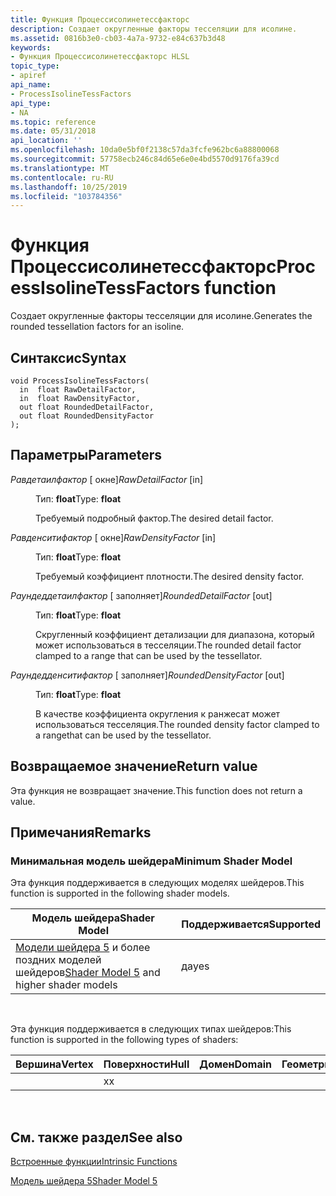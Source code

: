 ```yaml
---
title: Функция Процессисолинетессфакторс
description: Создает округленные факторы тесселяции для исолине.
ms.assetid: 0816b3e0-cb03-4a7a-9732-e84c637b3d48
keywords:
- Функция Процессисолинетессфакторс HLSL
topic_type:
- apiref
api_name:
- ProcessIsolineTessFactors
api_type:
- NA
ms.topic: reference
ms.date: 05/31/2018
api_location: ''
ms.openlocfilehash: 10da0e5bf0f2138c57da3fcfe962bc6a88800068
ms.sourcegitcommit: 57758ecb246c84d65e6e0e4bd5570d9176fa39cd
ms.translationtype: MT
ms.contentlocale: ru-RU
ms.lasthandoff: 10/25/2019
ms.locfileid: "103784356"
---
```

# <a name="processisolinetessfactors-function"></a><span data-ttu-id="5dd17-104">Функция Процессисолинетессфакторс</span><span class="sxs-lookup"><span data-stu-id="5dd17-104">ProcessIsolineTessFactors function</span></span>

<span data-ttu-id="5dd17-105">Создает округленные факторы тесселяции для исолине.</span><span class="sxs-lookup"><span data-stu-id="5dd17-105">Generates the rounded tessellation factors for an isoline.</span></span>

## <a name="syntax"></a><span data-ttu-id="5dd17-106">Синтаксис</span><span class="sxs-lookup"><span data-stu-id="5dd17-106">Syntax</span></span>

``` syntax
void ProcessIsolineTessFactors(
  in  float RawDetailFactor,
  in  float RawDensityFactor,
  out float RoundedDetailFactor,
  out float RoundedDensityFactor
);
```

## <a name="parameters"></a><span data-ttu-id="5dd17-107">Параметры</span><span class="sxs-lookup"><span data-stu-id="5dd17-107">Parameters</span></span>

<dl> <dt>

<span data-ttu-id="5dd17-108">*Равдетаилфактор* \[ окне\]</span><span class="sxs-lookup"><span data-stu-id="5dd17-108">*RawDetailFactor* \[in\]</span></span>
</dt> <dd>

<span data-ttu-id="5dd17-109">Тип: **float**</span><span class="sxs-lookup"><span data-stu-id="5dd17-109">Type: **float**</span></span>

<span data-ttu-id="5dd17-110">Требуемый подробный фактор.</span><span class="sxs-lookup"><span data-stu-id="5dd17-110">The desired detail factor.</span></span>

</dd> <dt>

<span data-ttu-id="5dd17-111">*Равденситифактор* \[ окне\]</span><span class="sxs-lookup"><span data-stu-id="5dd17-111">*RawDensityFactor* \[in\]</span></span>
</dt> <dd>

<span data-ttu-id="5dd17-112">Тип: **float**</span><span class="sxs-lookup"><span data-stu-id="5dd17-112">Type: **float**</span></span>

<span data-ttu-id="5dd17-113">Требуемый коэффициент плотности.</span><span class="sxs-lookup"><span data-stu-id="5dd17-113">The desired density factor.</span></span>

</dd> <dt>

<span data-ttu-id="5dd17-114">*Раундеддетаилфактор* \[ заполняет\]</span><span class="sxs-lookup"><span data-stu-id="5dd17-114">*RoundedDetailFactor* \[out\]</span></span>
</dt> <dd>

<span data-ttu-id="5dd17-115">Тип: **float**</span><span class="sxs-lookup"><span data-stu-id="5dd17-115">Type: **float**</span></span>

<span data-ttu-id="5dd17-116">Скругленный коэффициент детализации для диапазона, который может использоваться в тесселяции.</span><span class="sxs-lookup"><span data-stu-id="5dd17-116">The rounded detail factor clamped to a range that can be used by the tessellator.</span></span>

</dd> <dt>

<span data-ttu-id="5dd17-117">*Раундедденситифактор* \[ заполняет\]</span><span class="sxs-lookup"><span data-stu-id="5dd17-117">*RoundedDensityFactor* \[out\]</span></span>
</dt> <dd>

<span data-ttu-id="5dd17-118">Тип: **float**</span><span class="sxs-lookup"><span data-stu-id="5dd17-118">Type: **float**</span></span>

<span data-ttu-id="5dd17-119">В качестве коэффициента округления к ранжесат может использоваться тесселяция.</span><span class="sxs-lookup"><span data-stu-id="5dd17-119">The rounded density factor clamped to a rangethat can be used by the tessellator.</span></span>

</dd> </dl>

## <a name="return-value"></a><span data-ttu-id="5dd17-120">Возвращаемое значение</span><span class="sxs-lookup"><span data-stu-id="5dd17-120">Return value</span></span>

<span data-ttu-id="5dd17-121">Эта функция не возвращает значение.</span><span class="sxs-lookup"><span data-stu-id="5dd17-121">This function does not return a value.</span></span>

## <a name="remarks"></a><span data-ttu-id="5dd17-122">Примечания</span><span class="sxs-lookup"><span data-stu-id="5dd17-122">Remarks</span></span>

### <a name="minimum-shader-model"></a><span data-ttu-id="5dd17-123">Минимальная модель шейдера</span><span class="sxs-lookup"><span data-stu-id="5dd17-123">Minimum Shader Model</span></span>

<span data-ttu-id="5dd17-124">Эта функция поддерживается в следующих моделях шейдеров.</span><span class="sxs-lookup"><span data-stu-id="5dd17-124">This function is supported in the following shader models.</span></span>



| <span data-ttu-id="5dd17-125">Модель шейдера</span><span class="sxs-lookup"><span data-stu-id="5dd17-125">Shader Model</span></span>                                                                | <span data-ttu-id="5dd17-126">Поддерживается</span><span class="sxs-lookup"><span data-stu-id="5dd17-126">Supported</span></span> |
|-----------------------------------------------------------------------------|-----------|
| <span data-ttu-id="5dd17-127">[Модели шейдера 5](d3d11-graphics-reference-sm5.md) и более поздних моделей шейдеров</span><span class="sxs-lookup"><span data-stu-id="5dd17-127">[Shader Model 5](d3d11-graphics-reference-sm5.md) and higher shader models</span></span> | <span data-ttu-id="5dd17-128">да</span><span class="sxs-lookup"><span data-stu-id="5dd17-128">yes</span></span>       |



 

<span data-ttu-id="5dd17-129">Эта функция поддерживается в следующих типах шейдеров:</span><span class="sxs-lookup"><span data-stu-id="5dd17-129">This function is supported in the following types of shaders:</span></span>



| <span data-ttu-id="5dd17-130">Вершина</span><span class="sxs-lookup"><span data-stu-id="5dd17-130">Vertex</span></span> | <span data-ttu-id="5dd17-131">Поверхности</span><span class="sxs-lookup"><span data-stu-id="5dd17-131">Hull</span></span> | <span data-ttu-id="5dd17-132">Домен</span><span class="sxs-lookup"><span data-stu-id="5dd17-132">Domain</span></span> | <span data-ttu-id="5dd17-133">Геометрия</span><span class="sxs-lookup"><span data-stu-id="5dd17-133">Geometry</span></span> | <span data-ttu-id="5dd17-134">Пиксель</span><span class="sxs-lookup"><span data-stu-id="5dd17-134">Pixel</span></span> | <span data-ttu-id="5dd17-135">Вычисления</span><span class="sxs-lookup"><span data-stu-id="5dd17-135">Compute</span></span> |
|--------|------|--------|----------|-------|---------|
|        | <span data-ttu-id="5dd17-136">x</span><span class="sxs-lookup"><span data-stu-id="5dd17-136">x</span></span>    |        |          |       |         |



 

## <a name="see-also"></a><span data-ttu-id="5dd17-137">См. также раздел</span><span class="sxs-lookup"><span data-stu-id="5dd17-137">See also</span></span>

<dl> <dt>

[<span data-ttu-id="5dd17-138">Встроенные функции</span><span class="sxs-lookup"><span data-stu-id="5dd17-138">Intrinsic Functions</span></span>](dx-graphics-hlsl-intrinsic-functions.md)
</dt> <dt>

[<span data-ttu-id="5dd17-139">Модель шейдера 5</span><span class="sxs-lookup"><span data-stu-id="5dd17-139">Shader Model 5</span></span>](d3d11-graphics-reference-sm5.md)
</dt> </dl>

 

 




